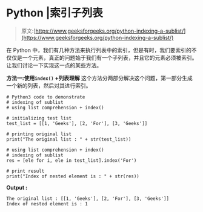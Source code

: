 # Python |索引子列表

> 原文:[https://www.geeksforgeeks.org/python-indexing-a-sublist/](https://www.geeksforgeeks.org/python-indexing-a-sublist/)

在 Python 中，我们有几种方法来执行列表中的索引，但是有时，我们要索引的不仅仅是一个元素，真正的问题始于我们有一个子列表，并且它的元素必须被索引。让我们讨论一下实现这一点的某些方法。

**方法一:使用`index()` +列表理解**
这个方法分两部分解决这个问题，第一部分生成一个新的列表，然后对其进行索引。

```
# Python3 code to demonstrate
# indexing of sublist 
# using list comprehension + index()

# initializing test list
test_list = [[1, 'Geeks'], [2, 'For'], [3, 'Geeks']]

# printing original list 
print("The original list : " + str(test_list))

# using list comprehension + index()
# indexing of sublist
res = [ele for i, ele in test_list].index('For')

# print result
print("Index of nested element is : " + str(res))
```

**Output :**

```
The original list : [[1, 'Geeks'], [2, 'For'], [3, 'Geeks']]
Index of nested element is : 1

```